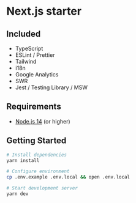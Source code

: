 # Next.js starter

## Included

- TypeScript
- ESLint / Prettier
- Tailwind
- i18n
- Google Analytics
- SWR
- Jest / Testing Library / MSW

## Requirements

- [Node.js 14](https://nodejs.org/) (or higher)

## Getting Started

```bash
# Install dependencies
yarn install

# Configure environment
cp .env.example .env.local && open .env.local

# Start development server
yarn dev
```
